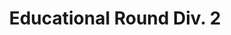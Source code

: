 ---
category: [Educational Codeforces Round Div. 2]
hue: var(--c-themeDarkGreen)
title: Educational Round Div. 2
description: 
---